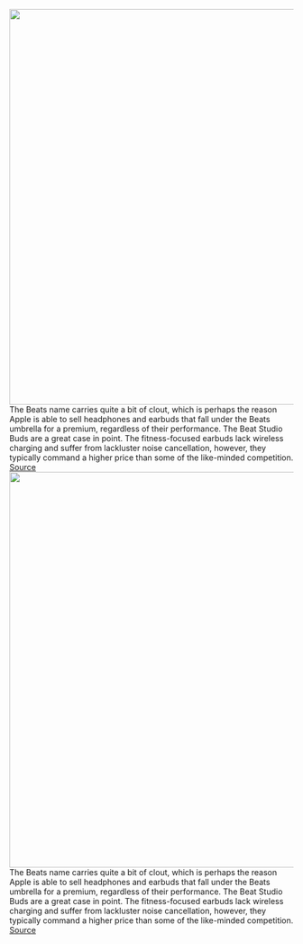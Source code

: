 <img src='https://cdn.vox-cdn.com/thumbor/A2eoANu171imJ474Cm9N-Qsrog4=/0x0:2040x1360/1200x800/filters:focal(857x517:1183x843)/cdn.vox-cdn.com/uploads/chorus_image/image/69703766/DSCF4152_Edited.0.jpg' width='700px' /><br/>
The Beats name carries quite a bit of clout, which is perhaps the reason Apple is able to sell headphones and earbuds that fall under the Beats umbrella for a premium, regardless of their performance. The Beat Studio Buds are a great case in point. The fitness-focused earbuds lack wireless charging and suffer from lackluster noise cancellation, however, they typically command a higher price than some of the like-minded competition.
<a href='https://www.theverge.com/good-deals/2021/8/10/22617041/apple-beats-studio-buds-2020-ipad-air-google-pixelbook-go-deal-sale'> Source <a/><img src='https://cdn.vox-cdn.com/thumbor/A2eoANu171imJ474Cm9N-Qsrog4=/0x0:2040x1360/1200x800/filters:focal(857x517:1183x843)/cdn.vox-cdn.com/uploads/chorus_image/image/69703766/DSCF4152_Edited.0.jpg' width='700px' /><br/>
The Beats name carries quite a bit of clout, which is perhaps the reason Apple is able to sell headphones and earbuds that fall under the Beats umbrella for a premium, regardless of their performance. The Beat Studio Buds are a great case in point. The fitness-focused earbuds lack wireless charging and suffer from lackluster noise cancellation, however, they typically command a higher price than some of the like-minded competition.
<a href='https://www.theverge.com/good-deals/2021/8/10/22617041/apple-beats-studio-buds-2020-ipad-air-google-pixelbook-go-deal-sale'> Source <a/>